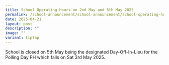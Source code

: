 ```yaml
---
title: School Operating Hours on 2nd May and 5th May 2025
permalink: /school-announcement/school-announcement/school-operating-hours/
date: 2025-04-21
layout: post
description: ""
image: ""
variant: tiptap
---
```

<p>School is closed on 5th May being the designated Day-Off-In-Lieu for the
Polling Day PH which falls on Sat 3rd May 2025.</p>
<p></p>
<p></p>